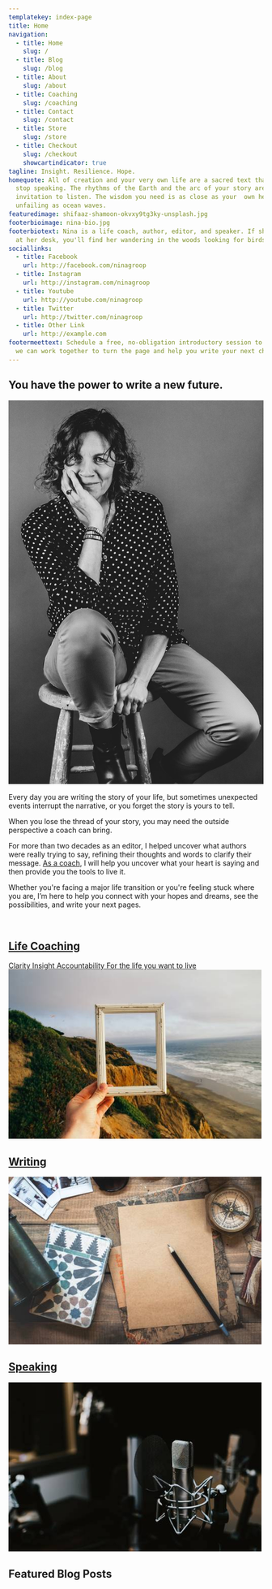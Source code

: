 ```yaml
---
templatekey: index-page
title: Home
navigation:
  - title: Home
    slug: /
  - title: Blog
    slug: /blog
  - title: About
    slug: /about
  - title: Coaching
    slug: /coaching
  - title: Contact
    slug: /contact
  - title: Store
    slug: /store
  - title: Checkout
    slug: /checkout
    showcartindicator: true
tagline: Insight. Resilience. Hope.
homequote: All of creation and your very own life are a sacred text that never
  stop speaking. The rhythms of the Earth and the arc of your story are  an open
  invitation to listen. The wisdom you need is as close as your  own heart, as
  unfailing as ocean waves.
featuredimage: shifaaz-shamoon-okvxy9tg3ky-unsplash.jpg
footerbioimage: nina-bio.jpg
footerbiotext: Nina is a life coach, author, editor, and speaker. If she's not
  at her desk, you'll find her wandering in the woods looking for birds.
sociallinks:
  - title: Facebook
    url: http://facebook.com/ninagroop
  - title: Instagram
    url: http://instagram.com/ninagroop
  - title: Youtube
    url: http://youtube.com/ninagroop
  - title: Twitter
    url: http://twitter.com/ninagroop
  - title: Other Link
    url: http://example.com
footermeettext: Schedule a free, no-obligation introductory session to learn how
  we can work together to turn the page and help you write your next chapter.
---
```

## You have the power to write a new future.

![](stoolb-w.jpg "#position=relative;float=right;width=50%;margin=0 0 20px 20px;")

Every day you are writing the story of your life, but sometimes unexpected events interrupt the narrative, or you forget the story is yours to tell. 

When you lose the thread of your story, you may need the outside perspective a coach can bring.

For more than two decades as an editor, I helped uncover what authors were really trying to say, refining their thoughts and words to clarify their message. [As a coach](/coaching), I will help you uncover what your heart is saying and then provide you the tools to live it.

Whether you're facing a major life transition or you're feeling stuck where you are, I’m here to help you connect with your hopes and dreams, see the possibilities, and write your next pages.

<br style="clear: both"/>

<vertical-tiles-grid>
<a href="/coaching">
<h2>Life Coaching</h2>
Clarity
Insight
Accountability
For the life you want to live
<div class="img-wrapper"><img src="./pine-watt-3_Xwxya43hE-unsplash.jpg" /></div>
</a>
<a href="/writing">
<h2>Writing</h2>
<div class="img-wrapper"><img src="./rana-sawalha-W_-6PWGbYaU-unsplash.jpg" /></div>
</a>
<a href="/speaking">
<h2>Speaking</h2>
<div class="img-wrapper"><img src="./jonathan-velasquez-c1ZN57GfDB0-unsplash.jpg" /></div>
</a>
</vertical-tiles-grid>

## Featured Blog Posts

<post-grid featured="true" count="3"></post-grid>